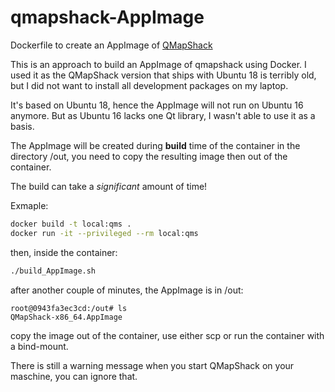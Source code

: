 # qmapshack-AppImage
Dockerfile to create an AppImage of [QMapShack](https://github.com/Maproom/qmapshack)

This is an approach to build an AppImage of qmapshack using Docker. I used it as the QMapShack version that ships with Ubuntu 18 is terribly old, but I did not want to install all development packages on my laptop.

It's based on Ubuntu 18, hence the AppImage will not run on Ubuntu 16 anymore. But as Ubuntu 16 lacks one Qt library, I wasn't able to use it as a basis.

The AppImage will be created during **build** time of the container in the directory /out, you need to copy the resulting image then out of the container.

The build can take a *significant* amount of time!

Exmaple:

```bash
docker build -t local:qms .
docker run -it --privileged --rm local:qms
```

then, inside the container:

```bash
./build_AppImage.sh 
```

after another couple of minutes, the AppImage is in /out:

```
root@0943fa3ec3cd:/out# ls
QMapShack-x86_64.AppImage
```

copy the image out of the container, use either scp or run the container with a bind-mount.

There is still a warning message when you start QMapShack on your maschine, you can ignore that.
